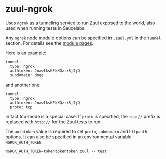 zuul-ngrok
==========

Uses `ngrok` as a tunneling service to run [Zuul](http://github.com/defunctzombie/zuul) exposed to the world, also used when running tests in Saucelabs.

Any `ngrok` node module options can be specified in `.zuul.yml` in the `tunnel` section. For details see the [module pages](https://www.npmjs.com/package/ngrok).

Here is an example:

```
tunnel:
  type: ngrok
  authtoken: JnawIksKFkXQzrxSjIjQ
  subdomain: doge
```

and another one:

```
tunnel:
  type: ngrok
  authtoken: JnawIksKFkXQzrxSjIjQ
  proto: tcp
```

In fact tcp-mode is a special case. If `proto` is specified, the `tcp://` prefix is replaced with `http://` for the Zuul tests to run.

The `authtoken` value is required to set `proto`, `subdomain` and `httpauth` options. It can also be specified in an environmental variable `NGROK_AUTH_TOKEN`:

```
NGROK_AUTH_TOKEN=tokentokentoken zuul -- test
```
